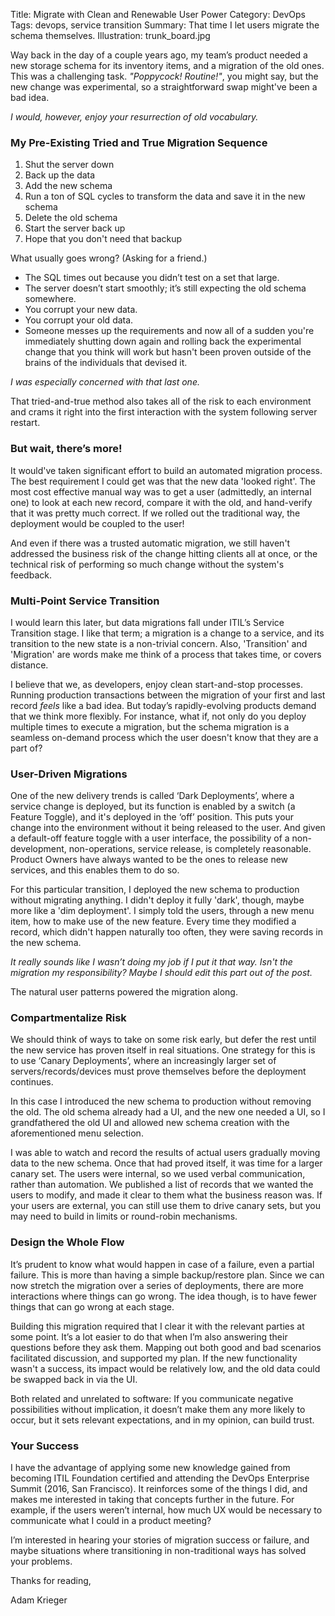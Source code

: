 Title: Migrate with Clean and Renewable User Power
Category: DevOps
Tags: devops, service transition
Summary: That time I let users migrate the schema themselves.
Illustration: trunk_board.jpg

Way back in the day of a couple years ago, my team’s product needed a new storage schema for its inventory items, and a migration of the old ones. This was a challenging task. _"Poppycock! Routine!"_, you might say, but the new change was experimental, so a straightforward swap might've been a bad idea. 

*I would, however, enjoy your resurrection of old vocabulary.*

### My Pre-Existing Tried and True Migration Sequence

1. Shut the server down
2. Back up the data
3. Add the new schema
4. Run a ton of SQL cycles to transform the data and save it in the new schema
5. Delete the old schema
6. Start the server back up
7. Hope that you don't need that backup

What usually goes wrong? (Asking for a friend.)

- The SQL times out because you didn’t test on a set that large.
- The server doesn’t start smoothly; it’s still expecting the old schema somewhere.
- You corrupt your new data.
- You corrupt your old data.
- Someone messes up the requirements and now all of a sudden you're immediately shutting down again and rolling back the experimental change that you think will work but hasn't been proven outside of the brains of the individuals that devised it.

*I was especially concerned with that last one.*

That tried-and-true method also takes all of the risk to each environment and crams it right into the first interaction with the system following server restart.

### But wait, there’s more!

It would've taken significant effort to build an automated migration process. The best requirement I could get was that the new data 'looked right'. The most cost effective manual way was to get a user (admittedly, an internal one) to look at each new record, compare it with the old, and hand-verify that it was pretty much correct. If we rolled out the traditional way, the deployment would be coupled to the user!

And even if there was a trusted automatic migration, we still haven't addressed the business risk of the change hitting clients all at once, or the technical risk of performing so much change without the system's feedback.

### Multi-Point Service Transition

I would learn this later, but data migrations fall under ITIL’s Service Transition stage. I like that term; a migration is a change to a service, and its transition to the new state is a non-trivial concern. Also, 'Transition' and 'Migration' are words make me think of a process that takes time, or covers distance. 

I believe that we, as developers, enjoy clean start-and-stop processes. Running production transactions between the migration of your first and last record *feels* like a bad idea. But today’s rapidly-evolving products demand that we think more flexibly. For instance, what if, not only do you deploy multiple times to execute a migration, but the schema migration is a seamless on-demand process which the user doesn't know that they are a part of?

### User-Driven Migrations

One of the new delivery trends is called ‘Dark Deployments’, where a service change is deployed, but its function is enabled by a switch (a Feature Toggle), and it's deployed in the ‘off’ position. This puts your change into the environment without it being released to the user. And given a default-off feature toggle with a user interface, the possibility of a non-development, non-operations, service release, is completely reasonable. Product Owners have always wanted to be the ones to release new services, and this enables them to do so.

For this particular transition, I deployed the new schema to production without migrating anything. I didn't deploy it fully 'dark', though, maybe more like a 'dim deployment'. I simply told the users, through a new menu item, how to make use of the new feature. Every time they modified a record, which didn't happen naturally too often, they were saving records in the new schema. 

*It really sounds like I wasn’t doing my job if I put it that way. Isn't the migration my responsibility? Maybe I should edit this part out of the post.* 

The natural user patterns powered the migration along.

### Compartmentalize Risk

We should think of ways to take on some risk early, but defer the rest until the new service has proven itself in real situations. One strategy for this is to use ‘Canary Deployments’, where an increasingly larger set of servers/records/devices must prove themselves before the deployment continues.

In this case I introduced the new schema to production without removing the old. The old schema already had a UI, and the new one needed a UI, so I grandfathered the old UI and allowed new schema creation with the aforementioned menu selection. 

I was able to watch and record the results of actual users gradually moving data to the new schema. Once that had proved itself, it was time for a larger canary set. The users were internal, so we used verbal communication, rather than automation. We published a list of records that we wanted the users to modify, and made it clear to them what the business reason was. If your users are external, you can still use them to drive canary sets, but you may need to build in limits or round-robin mechanisms.

### Design the Whole Flow

It’s prudent to know what would happen in case of a failure, even a partial failure. This is more than having a simple backup/restore plan. Since we can now stretch the migration over a series of deployments, there are more interactions where things can go wrong. The idea though, is to have fewer things that can go wrong at each stage.

Building this migration required that I clear it with the relevant parties at some point. It’s a lot easier to do that when I’m also answering their questions before they ask them. Mapping out both good and bad scenarios facilitated discussion, and supported my plan. If the new functionality wasn't a success, its impact would be relatively low, and the old data could be swapped back in via the UI.

Both related and unrelated to software: If you communicate negative possibilities without implication, it doesn’t make them any more likely to occur, but it sets relevant expectations, and in my opinion, can build trust.

### Your Success

I have the advantage of applying some new knowledge gained from becoming ITIL Foundation certified and attending the DevOps Enterprise Summit (2016, San Francisco). It reinforces some of the things I did, and makes me interested in taking that concepts further in the future. For example, if the users weren’t internal, how much UX would be necessary to communicate what I could in a product meeting? 

I’m interested in hearing your stories of migration success or failure, and maybe situations where transitioning in non-traditional ways has solved your problems.

Thanks for reading,

Adam Krieger